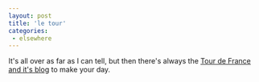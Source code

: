 ```yaml
---
layout: post
title: 'le tour'
categories:
 - elsewhere
---
```



It's all over as far as I can tell, but then there's always the <a href="http://notd.blogs.com/tdf/">Tour de France and it's blog</a> to make your day.
